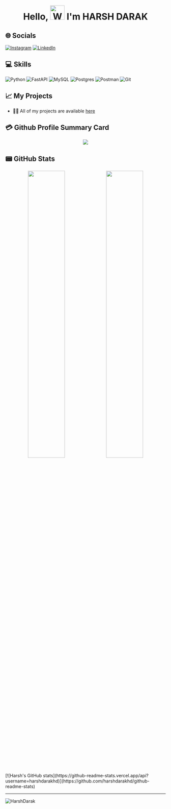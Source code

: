 <h1 align="center"> Hello, <img src="https://raw.githubusercontent.com/nixin72/nixin72/master/wave.gif" 
         alt="Waving hand animated gif"
         height="45"
         width="45" /> I'm HARSH DARAK</h1>

<!-- <p align="left"> <img src="https://komarev.com/ghpvc/?username=iampawan&label=Views&color=blue&style=plastic&style=for-the-badge" alt="iamharsh" /> </p> -->

<!-- # 💫 About Me :
- 😄 Pronouns: He/His
- 🔭 I’m currently building [Frontier](https://frontier.xyz/).
- 🌱 I’m currently learning more about BlockChain.
- 👯 I’m looking to collaborate on [Youtube](https://youtube.com/hellocodepur).
- 🤔 I’m looking for help with VelocityX documentation.
- 💬 Ask me about Flutter or any tech-related stuff.
- 📫 How to reach me: Check social links below.
- ⚡ Fun fact: I spend almost 12 hours listening to songs every day.
 -->
## 🌐 Socials
[![Instagram](https://img.shields.io/badge/Instagram-E4405F?style=for-the-badge&logo=instagram&logoColor=white)](https://instagram.com/harshdarak.hd?igshid=OTk0YzhjMDVlZA==) [![LinkedIn](https://img.shields.io/badge/LinkedIn-0077B5?style=for-the-badge&logo=linkedin&logoColor=white)](https://www.linkedin.com/in/harsh-d-07a873124)

## 💻 Skills
![Python](https://img.shields.io/badge/Python-005571?style=for-the-badge&logo=python) ![FastAPI](https://img.shields.io/badge/FastAPI-005571?style=for-the-badge&logo=fastapi) ![MySQL](https://img.shields.io/badge/MySQL-00000F?style=for-the-badge&logo=mysql&logoColor=white) ![Postgres](https://img.shields.io/badge/PostgreSQL-316192?style=for-the-badge&logo=postgresql&logoColor=white) ![Postman](https://img.shields.io/badge/Postman-FF6C37?style=for-the-badge&logo=postman&logoColor=white)
![Git](https://img.shields.io/badge/GIT-E44C30?style=for-the-badge&logo=git&logoColor=white)
## 📈 My Projects
- 👨‍💻 All of my projects are available  [here](https://github.com/harshdarakhd?tab=repositories)
<!-- <p align="center">
	<img src="https://activity-graph.herokuapp.com/graph?username=harshdarakhd&theme=minimal"/>
</p> -->

## 💳 Github Profile Summary Card
<p align="center">
  <img src="https://github-profile-summary-cards.vercel.app/api/cards/profile-details?username=harshdarakhd&theme=vue"/>
</p>

## 📟 GitHub Stats
<p align="center">
	<img width="48%" src="https://github-readme-stats.vercel.app/api?username=harshdarakhd&show_icons=true&theme=vue" />
	<img width="48%" src="https://github-readme-streak-stats.herokuapp.com/?user=harshdarakhd&theme=vue" />
	
</p>
[![Harsh's GitHub stats](https://github-readme-stats.vercel.app/api?username=harshdarakhd)](https://github.com/harshdarakhd/github-readme-stats)

---
<p align="left">
<img src="https://komarev.com/ghpvc/?username=harshdarakhd" alt="HarshDarak" />

  

